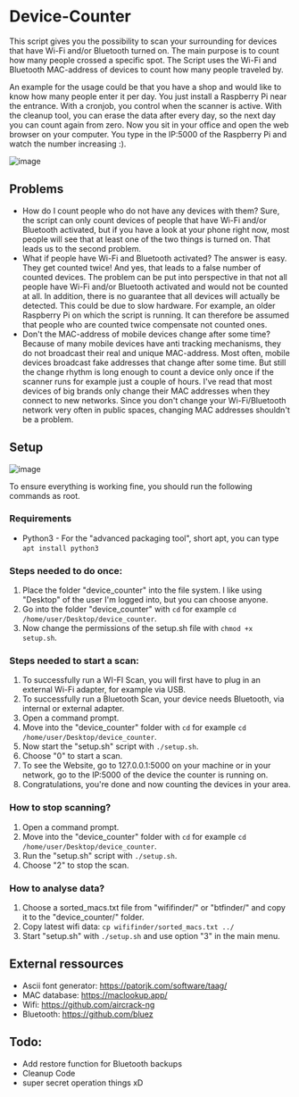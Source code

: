 # Device-Counter
This script gives you the possibility to scan your surrounding for devices that have Wi-Fi and/or Bluetooth turned on. The main purpose is to count how many people crossed a specific spot. The Script uses the Wi-Fi and Bluetooth MAC-address of devices to count how many people traveled by.

An example for the usage could be that you have a shop and would like to know how many people enter it per day. You just install a Raspberry Pi near the entrance. With a cronjob, you control when the scanner is active. With the cleanup tool, you can erase the data after every day, so the next day you can count again from zero.
Now you sit in your office and open the web browser on your computer. You type in the IP:5000 of the Raspberry Pi and watch the number increasing :).

![image](https://user-images.githubusercontent.com/74843899/174181705-dc685ad0-d937-4f64-bbe0-cefa2b7292ad.png)

## Problems
* How do I count people who do not have any devices with them? Sure, the script can only count devices of people that have Wi-Fi and/or Bluetooth activated, but if you have a look at your phone right now, most people will see that at least one of the two things is turned on. That leads us to the second problem. 
* What if people have Wi-Fi and Bluetooth activated? The answer is easy. They get counted twice! And yes, that leads to a false number of counted devices. The problem can be put into perspective in that not all people have Wi-Fi and/or Bluetooth activated and would not be counted at all. In addition, there is no guarantee that all devices will actually be detected. This could be due to slow hardware. For example, an older Raspberry Pi on which the script is running. It can therefore be assumed that people who are counted twice compensate not counted ones.
* Don't the MAC-address of mobile devices change after some time? Because of many mobile devices have anti tracking mechanisms, they do not broadcast their real and unique MAC-address. Most often, mobile devices broadcast fake addresses that change after some time. But still the change rhythm is long enough to count a device only once if the scanner runs for example just a couple of hours. I've read that most devices of big brands only change their MAC addresses when they connect to new networks. Since you don't change your Wi-Fi/Bluetooth network very often in public spaces, changing MAC addresses shouldn't be a problem.

## Setup
![image](https://user-images.githubusercontent.com/74843899/194777368-422fa027-83a3-49ac-9acc-74d4340f1001.png)

To ensure everything is working fine, you should run the following commands as root.

### Requirements
* Python3 - For the "advanced packaging tool", short apt, you can type `apt install python3`

### Steps needed to do once:
1) Place the folder "device_counter" into the file system. I like using "Desktop" of the user I'm logged into, but you can choose anyone.
2) Go into the folder "device_counter" with `cd` for example `cd /home/user/Desktop/device_counter`.
3) Now change the permissions of the setup.sh file with `chmod +x setup.sh`.

### Steps needed to start a scan:
1) To successfully run a WI-FI Scan, you will first have to plug in an external Wi-Fi adapter, for example via USB.
2) To successfully run a Bluetooth Scan, your device needs Bluetooth, via internal or external adapter.
3) Open a command prompt.
4) Move into the "device_counter" folder with `cd` for example `cd /home/user/Desktop/device_counter`.
5) Now start the "setup.sh" script with `./setup.sh`.
6) Choose "0" to start a scan.
7) To see the Website, go to 127.0.0.1:5000 on your machine or in your network, go to the IP:5000 of the device the counter is running on.
11) Congratulations, you're done and now counting the devices in your area.

### How to stop scanning?
1) Open a command prompt.
2) Move into the "device_counter" folder with `cd` for example `cd /home/user/Desktop/device_counter`.
3) Run the "setup.sh" script with `./setup.sh`.
4) Choose "2" to stop the scan.

### How to analyse data?
1) Choose a sorted_macs.txt file from "wififinder/" or "btfinder/" and copy it to the "device_counter/" folder.
2) Copy latest wifi data: `cp wififinder/sorted_macs.txt ../`
3) Start "setup.sh" with `./setup.sh` and use option "3" in the main menu.

## External ressources
* Ascii font generator: https://patorjk.com/software/taag/
* MAC database: https://maclookup.app/
* Wifi: https://github.com/aircrack-ng
* Bluetooth: https://github.com/bluez


## Todo:
* Add restore function for Bluetooth backups
* Cleanup Code
* super secret operation things xD 
